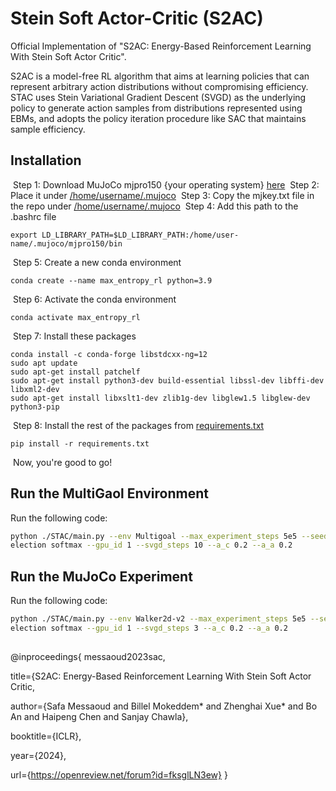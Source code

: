 # Stein Soft Actor-Critic (S2AC)
​Official Implementation of "S2AC: Energy-Based Reinforcement Learning With Stein Soft Actor Critic". 

S2AC is a model-free RL algorithm that aims at learning policies that can represent arbitrary action distributions without compromising efficiency. STAC uses Stein Variational Gradient Descent (SVGD) as the underlying policy to generate action samples from distributions represented using EBMs, and adopts the policy iteration procedure like SAC that maintains sample efficiency.
​
​
## Installation
​
Step 1: Download MuJoCo mjpro150 {your operating system} [here](https://www.roboti.us/download.html)
​
Step 2: Place it under [/home/username/.mujoco]()
​
Step 3: Copy the mjkey.txt file in the repo under [/home/username/.mujoco]() 
​
Step 4: Add this path to the .bashrc file
​
```
export LD_LIBRARY_PATH=$LD_LIBRARY_PATH:/home/user-name/.mujoco/mjpro150/bin
```
​
Step 5: Create a new conda environment
​
```
conda create --name max_entropy_rl python=3.9
```
​
Step 6: Activate the conda environment 
​
```
conda activate max_entropy_rl
```
​
Step 7: Install these packages
```
conda install -c conda-forge libstdcxx-ng=12
sudo apt update
sudo apt-get install patchelf
sudo apt-get install python3-dev build-essential libssl-dev libffi-dev libxml2-dev  
sudo apt-get install libxslt1-dev zlib1g-dev libglew1.5 libglew-dev python3-pip
```
​
Step 8: Install the rest of the packages from [requirements.txt]()
​
```
pip install -r requirements.txt
```
​
Now, you're good to go!


## Run the MultiGaol Environment

Run the following code:

```bash
python ./STAC/main.py --env Multigoal --max_experiment_steps 5e5 --seed 33 --actor svgd_nonparam --train_action_selection random --test_action_s
election softmax --gpu_id 1 --svgd_steps 10 --a_c 0.2 --a_a 0.2
```

## Run the MuJoCo Experiment

Run the following code:

```bash
python ./STAC/main.py --env Walker2d-v2 --max_experiment_steps 5e5 --seed 33 --actor svgd_p0_pram --train_action_selection random --test_action_s
election softmax --gpu_id 1 --svgd_steps 3 --a_c 0.2 --a_a 0.2
```
## 
@inproceedings{
messaoud2023sac,

title={S2AC: Energy-Based Reinforcement Learning With Stein Soft Actor Critic,

author={Safa Messaoud and Billel Mokeddem* and Zhenghai Xue* and Bo An and Haipeng Chen and Sanjay Chawla},

booktitle={ICLR},

year={2024},

url={https://openreview.net/forum?id=fksglLN3ew}
}

